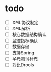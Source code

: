 # todo
- [ ] XML协议制定
-  [ ] XML解析
-  [ ] 核心数据结构确认
-  [ ] 监控指标确认
-  [ ] 数据存储
-  [ ] 支持Spring
-  [ ] 单元测试补充
-  [ ] 对比Drools